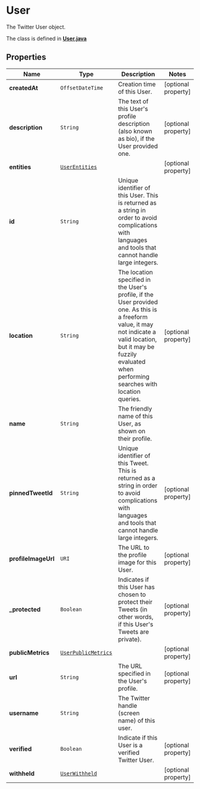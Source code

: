 

# User

The Twitter User object.

The class is defined in **[User.java](../../src/main/java/example/micronaut/model/User.java)**

## Properties

Name | Type | Description | Notes
------------ | ------------- | ------------- | -------------
**createdAt** | `OffsetDateTime` | Creation time of this User. |  [optional property]
**description** | `String` | The text of this User&#39;s profile description (also known as bio), if the User provided one. |  [optional property]
**entities** | [`UserEntities`](UserEntities.md) |  |  [optional property]
**id** | `String` | Unique identifier of this User. This is returned as a string in order to avoid complications with languages and tools that cannot handle large integers. | 
**location** | `String` | The location specified in the User&#39;s profile, if the User provided one. As this is a freeform value, it may not indicate a valid location, but it may be fuzzily evaluated when performing searches with location queries. |  [optional property]
**name** | `String` | The friendly name of this User, as shown on their profile. | 
**pinnedTweetId** | `String` | Unique identifier of this Tweet. This is returned as a string in order to avoid complications with languages and tools that cannot handle large integers. |  [optional property]
**profileImageUrl** | `URI` | The URL to the profile image for this User. |  [optional property]
**_protected** | `Boolean` | Indicates if this User has chosen to protect their Tweets (in other words, if this User&#39;s Tweets are private). |  [optional property]
**publicMetrics** | [`UserPublicMetrics`](UserPublicMetrics.md) |  |  [optional property]
**url** | `String` | The URL specified in the User&#39;s profile. |  [optional property]
**username** | `String` | The Twitter handle (screen name) of this user. | 
**verified** | `Boolean` | Indicate if this User is a verified Twitter User. |  [optional property]
**withheld** | [`UserWithheld`](UserWithheld.md) |  |  [optional property]
















